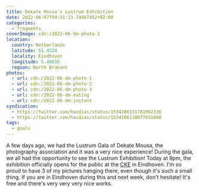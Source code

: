 ```yaml
---
title: Dekate Mousa's Lustrum Exhibition
date: 2022-06-07T09:51:13.74567452+02:00
categories:
  - fragments
coverImage: cdn:/2022-06-dm-photo-1
location:
  country: Netherlands
  latitude: 51.4324
  locality: Eindhoven
  longitude: 5.48616
  region: North Brabant
photos:
  - url: cdn:/2022-06-dm-photo-1
  - url: cdn:/2022-06-dm-photo-2
  - url: cdn:/2022-06-dm-photo-3
  - url: cdn:/2022-06-dm-eating
  - url: cdn:/2022-06-dm-instant
syndication:
  - https://twitter.com/hacdias/status/1534206131781902336
  - https://twitter.com/hacdias/status/1534206138077655040
tags:
  - goals
---
```


<style>
.fg-2022-06-07-dm-lustrum-exhibition {
  grid-template-columns: repeat(6, 1fr);
  grid-template-areas:
    "a a b b c c"
    "d d d e e e";
}

.fg-2022-06-07-dm-lustrum-exhibition > *:nth-child(1) { grid-area: a; }
.fg-2022-06-07-dm-lustrum-exhibition > *:nth-child(2) { grid-area: b; }
.fg-2022-06-07-dm-lustrum-exhibition > *:nth-child(3) { grid-area: c; }
.fg-2022-06-07-dm-lustrum-exhibition > *:nth-child(4) { grid-area: d; }
.fg-2022-06-07-dm-lustrum-exhibition > *:nth-child(5) { grid-area: e; }
</style>

A few days ago, we had the Lustrum Gala of Dekate Mousa, the photography association and it was a very nice experience! During the gala, we all had the opportunity to see the Lustrum Exhibition! Today at 8pm, the exhibition officially opens for the public at the [CKE](https://cke.nl/) in Eindhoven. I'm so proud to have 3 of my pictures hanging there, even though it's such a small thing. If you are in Eindhoven during this and next week, don't hesitate! It's free and there's very very very nice works.
